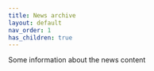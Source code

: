 ```yaml
---
title: News archive
layout: default
nav_order: 1
has_children: true
---
```


Some information about the news content
